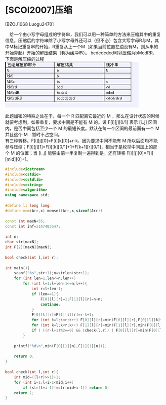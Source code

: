 # [SCOI2007]压缩
[BZOJ1068 Luogu2470]

　给一个由小写字母组成的字符串，我们可以用一种简单的方法来压缩其中的重复信息。压缩后的字符串除了小写字母外还可以（但不必）包含大写字母R与M，其中M标记重复串的开始，R重复从上一个M（如果当前位置左边没有M，则从串的开始算起）开始的解压结果（称为缓冲串）。 bcdcdcdcd可以压缩为bMcdRR，下面是解压缩的过程  
![BZOJ1068](_v_images/_bzoj1068_1537082756_2054756478.png)

此题加密的特殊之处在于，每一个 R  匹配离它最近的 M ，那么在设计状态的时候就要考虑到，如果重复，要求中间是不能有 M  的。设 F[i][j][0/1] 表示 [i..j] 区间内，是否中间包括至少一个 M 的最短长度。默认在每一个区间的最前面有一个 M 并且这个 M　暂时不占空间。  
有三种转移。F[i][j][0]=F[i][k][0]+r-k，因为要求中间不能有 M 所以后面均不能参与压缩；F[i][j][1]=F[i][k][0/1]+1+F[k+1][r][0/1]，相当于是枚举中间加上的那个 M 的位置；当 [i..j] 能够由前一半复制一遍得到是，还有转移 F[i][j][0]=F[i][mid][0]+1。

```cpp
#include<iostream>
#include<cstdio>
#include<cstdlib>
#include<cstring>
#include<algorithm>
using namespace std;

#define ll long long
#define mem(Arr,x) memset(Arr,x,sizeof(Arr))

const int maxN=55;
const int inf=2147483647;

int n;
char str[maxN];
int F[2][maxN][maxN];

bool check(int l,int r);

int main(){
	scanf("%s",str+1);n=strlen(str+1);
	for (int len=1;len<=n;len++)
		for (int l=1;l+len-1<=n;l++){
			int r=l+len-1;
			if (len==1){
				F[0][l][r]=1;F[1][l][r]=n+n;
				continue;
			}
			F[0][l][r]=F[1][l][r]=r-l+1;
			for (int k=l;k<r;k++) F[0][l][r]=min(F[0][l][r],F[0][l][k]+(r-k));
			for (int k=l;k<r;k++) F[1][l][r]=min(F[1][l][r],min(F[0][l][k],F[1][l][k])+1+min(F[0][k+1][r],F[1][k+1][r]));
			if ( ((r-l+1)%2==0) && (check(l,r)) ) F[0][l][r]=min(F[0][l][r],F[0][l][(l+r)/2]+1);
		}

	printf("%d\n",min(F[0][1][n],F[1][1][n]));

	return 0;
}

bool check(int l,int r){
	int mid=((l+r)>>1)+1;
	for (int i=1;l+i-1<mid;i++)
		if (str[l+i-1]!=str[mid+i-1]) return 0;
	return 1;
}
```